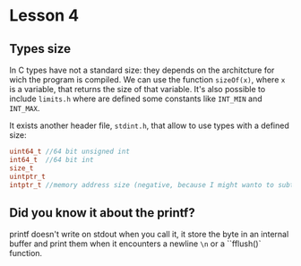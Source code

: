 # Lesson 4

## Types size
In C types have not a standard size: they depends on the architcture for wich the program is compiled.
We can use the function `sizeOf(x)`, where `x` is a variable, that returns the size of that variable.
It's also possible to include `limits.h` where are defined some constants like `INT_MIN` and `INT_MAX`.

It exists another header file, `stdint.h`, that allow to use types with a defined size:

```c
uint64_t //64 bit unsigned int
int64_t  //64 bit int
size_t
uintptr_t
intptr_t //memory address size (negative, because I might wanto to subtract pointers)
```

## Did you know it about the printf?
printf doesn't write on stdout when you call it, it store the byte in an internal buffer and print them when it encounters a newline `\n` or a ``fflush()` function.
